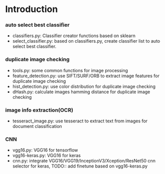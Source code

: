# Introduction

### auto select best classifier 
* classifiers.py: Classifier creator functions based on sklearn 
* select_classifier.py: based on classifiers.py, create classifier list to auto select best classifier.

### duplicate image checking 
* tools.py: some common functions for image processing
* feature_detection.py: use SIFT/SURF/ORB to extract image features for duplicate image checking
* hist_detection.py: use color distribution for duplicate image checking
* dHash.py: calculate images hamming distance for duplicate image checking

### image info extraction(OCR) 
* tesseract_image.py: use tesseract to extract text from images for document classification

### CNN
* vgg16.py: VGG16 for tensorflow
* vgg16-keras.py: VGG16 for keras
* cnn.py: integrate VGG16/VGG19/InceptionV3/Xception/ResNet50 cnn selector for keras, TODO:: add finetune based on vgg16-keras.py
